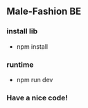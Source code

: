 ## Male-Fashion BE

### install lib

- npm install

### runtime

- npm run dev

### Have a nice code!